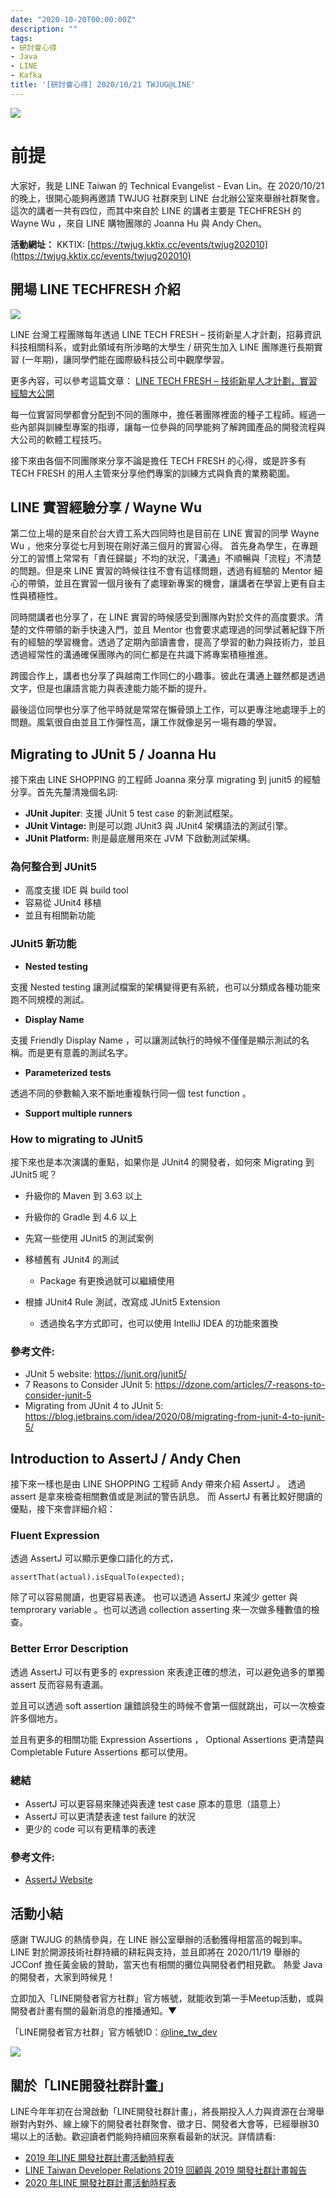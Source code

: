```yaml
---
date: "2020-10-20T00:00:00Z"
description: ""
tags:
- 研討會心得
- Java
- LINE
- Kafka
title: '[研討會心得] 2020/10/21 TWJUG@LINE'
---
```




![](../images/2020/1021-1.jpg)


# 前提

大家好，我是 LINE Taiwan 的 Technical Evangelist - Evan Lin。在 2020/10/21 的晚上，很開心能夠再邀請 TWJUG 社群來到 LINE 台北辦公室來舉辦社群聚會。這次的講者一共有四位，而其中來自於 LINE 的講者主要是 TECHFRESH 的 Wayne Wu ，來自 LINE 購物團隊的 Joanna Hu 與 Andy Chen。

**活動網址：** KKTIX: [https://twjug.kktix.cc/events/twjug202010](https://twjug.kktix.cc/events/twjug202010)



## 開場 LINE TECHFRESH 介紹

![](../images/2020/1021-2.jpg)

LINE 台灣工程團隊每年透過 LINE TECH FRESH – 技術新星人才計劃，招募資訊科技相關科系，或對此領域有所涉略的大學生 / 研究生加入 LINE 團隊進行長期實習 (一年期)，讓同學們能在國際級科技公司中觀摩學習。

更多內容，可以參考這篇文章： [LINE TECH FRESH – 技術新星人才計劃，實習經驗大公開](https://engineering.linecorp.com/zh-hant/blog/tech-fresh-2020/)

每一位實習同學都會分配到不同的團隊中，擔任著團隊裡面的種子工程師。經過一些內部與訓練型專案的指導，讓每一位參與的同學能夠了解跨國產品的開發流程與大公司的軟體工程技巧。

接下來由各個不同團隊來分享不論是擔任 TECH FRESH 的心得，或是許多有 TECH FRESH 的用人主管來分享他們專案的訓練方式與負責的業務範圍。



##  LINE 實習經驗分享 / **Wayne Wu**

<script async class="speakerdeck-embed" data-id="ee940074d2e54bd983bc5ef9e54615b7" data-ratio="1.77777777777778" src="//speakerdeck.com/assets/embed.js"></script>

第二位上場的是來自於台大資工系大四同時也是目前在 LINE 實習的同學 Wayne Wu ，他來分享從七月到現在剛好滿三個月的實習心得。 首先身為學生，在專題分工的習慣上常常有「責任歸屬」不均的狀況，「溝通」不順暢與「流程」不清楚的問題。但是來 LINE 實習的時候往往不會有這樣問題，透過有經驗的 Mentor 細心的帶領，並且在實習一個月後有了處理新專案的機會，讓講者在學習上更有自主性與積極性。

同時間講者也分享了，在 LINE 實習的時候感受到團隊內對於文件的高度要求。清楚的文件帶領的新手快速入門，並且 Mentor 也會要求處理過的同學試著紀錄下所有的經驗的學習機會。透過了定期內部讀書會，提高了學習的動力與技術力，並且透過經常性的溝通確保團隊內的同仁都是在共識下將專案積極推進。

跨國合作上，講者也分享了與越南工作同仁的小趣事。彼此在溝通上雖然都是透過文字，但是也讓語言能力與表達能力能不斷的提升。

<script async class="speakerdeck-embed" data-slide="12" data-id="ee940074d2e54bd983bc5ef9e54615b7" data-ratio="1.77777777777778" src="//speakerdeck.com/assets/embed.js"></script>

最後這位同學也分享了他平時就是常常在懶骨頭上工作，可以更專注地處理手上的問題。風氣很自由並且工作彈性高，讓工作就像是另一場有趣的學習。



## Migrating to JUnit 5 / **Joanna Hu**

<script async class="speakerdeck-embed" data-id="e939086a95c2498f8f683bf4c944e3af" data-ratio="1.77777777777778" src="//speakerdeck.com/assets/embed.js"></script>

接下來由 LINE SHOPPING 的工程師 Joanna 來分享 migrating 到 junit5 的經驗分享。首先先釐清幾個名詞:

- **JUnit Jupiter**: 支援 JUnit 5 test case 的新測試框架。
- **JUnit Vintage:** 則是可以跑 JUnit3 與 JUnit4 架構語法的測試引擎。
- **JUnit Platform:** 則是最底層用來在 JVM 下啟動測試架構。

### 為何整合到 JUnit5

- 高度支援  IDE 與 build tool
- 容易從 JUnit4 移植
- 並且有相關新功能

### JUnit5 新功能

- **Nested testing**

 支援 Nested testing 讓測試檔案的架構變得更有系統，也可以分類成各種功能來跑不同規模的測試。

- **Display Name**

支援 Friendly Display Name ，可以讓測試執行的時候不僅僅是顯示測試的名稱。而是更有意義的測試名字。

- **Parameterized tests**

透過不同的參數輸入來不斷地重複執行同一個 test function 。

- **Support multiple runners**

### How to migrating to JUnit5

<script async class="speakerdeck-embed" data-slide="13" data-id="e939086a95c2498f8f683bf4c944e3af" data-ratio="1.77777777777778" src="//speakerdeck.com/assets/embed.js"></script>

接下來也是本次演講的重點，如果你是 JUnit4 的開發者，如何來 Migrating 到 JUnit5 呢？

- 升級你的 Maven 到 3.63 以上
- 升級你的 Gradle 到 4.6 以上

- 先寫一些使用 JUnit5 的測試案例

- 移植舊有 JUnit4 的測試
  - Package 有更換過就可以繼續使用
- 根據 JUnit4 Rule 測試，改寫成 JUnit5 Extension
  - 透過換名字方式即可，也可以使用 IntelliJ IDEA 的功能來置換

### 參考文件:

- JUnit 5 website: https://junit.org/junit5/
- 7 Reasons to Consider JUnit 5: https://dzone.com/articles/7-reasons-to-consider-junit-5
- Migrating from JUnit 4 to JUnit 5:  https://blog.jetbrains.com/idea/2020/08/migrating-from-junit-4-to-junit-5/



## Introduction to AssertJ / **Andy Chen**

<script async class="speakerdeck-embed" data-id="62c0abf65c024c2190772278bb8a37fa" data-ratio="1.77777777777778" src="//speakerdeck.com/assets/embed.js"></script>

接下來一樣也是由 LINE SHOPPING 工程師 Andy 帶來介紹 AssertJ 。 透過 assert 是拿來檢查相關數值或是測試的警告訊息。 而 AssertJ 有著比較好閱讀的優點，接下來會詳細介紹：



###  Fluent Expression

透過 AssertJ 可以顯示更像口語化的方式，

```
assertThat(actual).isEqualTo(expected);
```

除了可以容易閱讀，也更容易表達。 也可以透過 AssertJ 來減少 getter 與  temprorary variable 。也可以透過 collection asserting 來一次做多種數值的檢查。



### Better Error Description

<script async class="speakerdeck-embed" data-slide="9" data-id="62c0abf65c024c2190772278bb8a37fa" data-ratio="1.77777777777778" src="//speakerdeck.com/assets/embed.js"></script>

透過 AssertJ 可以有更多的 expression 來表達正確的想法，可以避免過多的單獨 assert 反而容易有遺漏。

並且可以透過 soft assertion 讓錯誤發生的時候不會第一個就跳出，可以一次檢查許多個地方。

並且有更多的相關功能 Expression Assertions ， Optional Assertions 更清楚與 Completable Future Assertions 都可以使用。

### 總結

- AssertJ 可以更容易來陳述與表達 test case 原本的意思（語意上）
- AssertJ 可以更清楚表達 test failure 的狀況
- 更少的 code 可以有更精準的表達

### 參考文件:

- [AssertJ Website](https://joel-costigliola.github.io/assertj/)


## 活動小結

感謝 TWJUG 的熱情參與，在 LINE 辦公室舉辦的活動獲得相當高的報到率。 LINE 對於開源技術社群持續的耕耘與支持，並且即將在 2020/11/19 舉辦的 JCConf 擔任黃金級的贊助，當天也有相關的攤位與開發者們相見歡。 熱愛 Java 的開發者，大家到時候見！

立即加入「LINE開發者官方社群」官方帳號，就能收到第一手Meetup活動，或與開發者計畫有關的最新消息的推播通知。▼

「LINE開發者官方社群」官方帳號ID：[@line_tw_dev](https://lin.ee/s5RsZHo)

![](http://www.evanlin.com/images/2020/line-tw-dev-qr.png)

## 關於「LINE開發社群計畫」

LINE今年年初在台灣啟動「LINE開發社群計畫」，將長期投入人力與資源在台灣舉辦對內對外、線上線下的開發者社群聚會、徵才日、開發者大會等，已經舉辦30場以上的活動。歡迎讀者們能夠持續回來察看最新的狀況。詳情請看:

- [2019 年LINE 開發社群計畫活動時程表](https://engineering.linecorp.com/zh-hant/blog/line-taiwan-developer-relations-2019-plan/)
- [LINE Taiwan Developer Relations 2019 回顧與 2019 開發社群計畫報告](https://engineering.linecorp.com/zh-hant/blog/line-taiwan-developer-relations-2019/)
- [2020 年LINE 開發社群計畫活動時程表](https://engineering.linecorp.com/zh-hant/blog/2020-line-tw-devrel/)